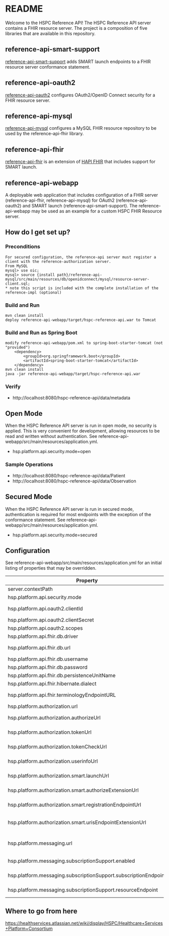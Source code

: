 # README #

Welcome to the HSPC Reference API!  The HSPC Reference API server contains a FHIR resource server.  The project is a composition of five libraries that are available in this repository.

## reference-api-smart-support ##
[reference-api-smart-support](https://bitbucket.org/hspconsortium/reference-api-mysql) adds SMART launch endpoints to a FHIR resource server conformance statement.

## reference-api-oauth2 ##
[reference-api-oauth2](https://bitbucket.org/hspconsortium/reference-api-oauth2) configures OAuth2/OpenID Connect security for a FHIR resource server.

## reference-api-mysql ##
[reference-api-mysql](https://bitbucket.org/hspconsortium/reference-api-mysql) configures a MySQL FHIR resource repository to be used by the reference-api-fhir library.

## reference-api-fhir ##
[reference-api-fhir](https://bitbucket.org/hspconsortium/reference-api-fhir) is an extension of [HAPI FHIR](http://jamesagnew.github.io/hapi-fhir/) that includes support for SMART launch.

## reference-api-webapp ##
A deployable web application that includes configuration of a FHIR server (reference-api-fhir, reference-api-mysql) for OAuth2 (reference-api-oauth2) and SMART launch (reference-api-smart-support).  The reference-api-webapp may be used as an example for a custom HSPC FHIR Resource server.

## How do I get set up? ##

### Preconditions ###
    For secured configuration, the reference-api server must register a client with the reference-authorization server.
    From MySQL
    mysql> use oic;
    mysql> source {install path}/reference-api-mysql/src/main/resources/db/openidconnect/mysql/resource-server-client.sql;
    * note this script is included with the complete installation of the reference-impl (optional)

### Build and Run ###
    mvn clean install
    deploy reference-api-webapp/target/hspc-reference-api.war to Tomcat

### Build and Run as Spring Boot ###
    modify reference-api-webapp/pom.xml to spring-boot-starter-tomcat (not "provided")
        <dependency>
            <groupId>org.springframework.boot</groupId>
            <artifactId>spring-boot-starter-tomcat</artifactId>
        </dependency>
    mvn clean install
    java -jar reference-api-webapp/target/hspc-reference-api.war

### Verify ###
* http://localhost:8080/hspc-reference-api/data/metadata

## Open Mode ##
When the HSPC Reference API server is run in open mode, no security is applied.  This is very convenient for development, allowing resources to be read and written without authentication.  See reference-api-webapp/src/main/resources/application.yml.
* hsp.platform.api.security.mode=open

### Sample Operations ###
* http://localhost:8080/hspc-reference-api/data/Patient
* http://localhost:8080/hspc-reference-api/data/Observation

## Secured Mode ##
When the HSPC Reference API server is run in secured mode, authentication is required for most endpoints with the exception of the conformance statement.  See reference-api-webapp/src/main/resources/application.yml.
* hsp.platform.api.security.mode=secured

## Configuration ##

See reference-api-webapp/src/main/resources/application.yml for an initial listing of properties that may be overridden. 

|Property | Default Value | Notes
|---|---|---|
| server.contextPath | /hspc-reference-api |  |
| hsp.platform.api.security.mode | open | Options: open, secured |
| hsp.platform.api.oauth2.clientId | hsp_resource_server | OAuth client id by which the reference-api server uses to orchestrate SMART launch |
| hsp.platform.api.oauth2.clientSecret | secret | OAuth client secret |
| hsp.platform.api.oauth2.scopes | openid,launch,smart/orchestrate_launch | OAuth client scopes |
| hsp.platform.api.fhir.db.driver | com.mysql.jdbc.Driver | MySQL database configuration |
| hsp.platform.api.fhir.db.url | jdbc:mysql://localhost:3306/hapi_pu?autoReconnect=true | MySQL database configuration |
| hsp.platform.api.fhir.db.username | root | MySQL database configuration |
| hsp.platform.api.fhir.db.password | password | MySQL database configuration |
| hsp.platform.api.fhir.db.persistenceUnitName | HAPI_PU | Database schema for FHIR resources |
| hsp.platform.api.fhir.hibernate.dialect | org.hibernate.dialect.MySQL5InnoDBDialect | MySQL database configuration |
| hsp.platform.api.fhir.terminologyEndpointURL | fhir2.healthintersections.com.au/open | HSPC API Server proxies terminology calls to this server |
| hsp.platform.authorization.url | http://localhost:8080/hspc-reference-authorization | OpenID Connect token issuer |
| hsp.platform.authorization.authorizeUrl | http://localhost:8080/hspc-reference-authorization/authorize | OpenID Connect authorization endpoint |
| hsp.platform.authorization.tokenUrl | http://localhost:8080/hspc-reference-authorization/token | OpenID Connect token endpoint |
| hsp.platform.authorization.tokenCheckUrl | http://localhost:8080/hspc-reference-authorization/introspect | OpenID Connect token introspection endpoint |
| hsp.platform.authorization.userinfoUrl | http://localhost:8080/hspc-reference-authorization/userinfo | OpenID Connect userinfo endpoint |
| hsp.platform.authorization.smart.launchUrl | http://localhost:8080/hspc-reference-authorization/Launch | http://docs.smarthealthit.org/authorization/scopes-and-launch-context/ |
| hsp.platform.authorization.smart.authorizeExtensionUrl | http://localhost:8080/hspc-reference-authorization/Launch | http://docs.smarthealthit.org/authorization/scopes-and-launch-context/ |
| hsp.platform.authorization.smart.registrationEndpointUrl | http://localhost:8080/hspc-reference-authorization/register | http://docs.smarthealthit.org/authorization/scopes-and-launch-context/ |
| hsp.platform.authorization.smart.urisEndpointExtensionUrl | http://fhir-registry.smarthealthit.org/StructureDefinition/oauth-uris | URI for the conformance statement extension specifying the SMART endpoints |
| hsp.platform.messaging.url | http://localhost:8080/hspc-reference-messaging | HSPC Reference API server sends subscription messages to the HSPC Reference Messaging service for processing |
| hsp.platform.messaging.subscriptionSupport.enabled | true | Enables or disables subscription support.  Values: true, false |
| hsp.platform.messaging.subscriptionSupport.subscriptionEndpoint | http://localhost:8080/hspc-reference-messaging /subscription | Endpoint for sending and receiving Subscription resources |
| hsp.platform.messaging.subscriptionSupport.resourceEndpoint | http://localhost:8080/hspc-reference-messaging/resource | Endpoint for submitting FHIR resources to be matched using the subscription engine |

## Where to go from here ##
https://healthservices.atlassian.net/wiki/display/HSPC/Healthcare+Services+Platform+Consortium